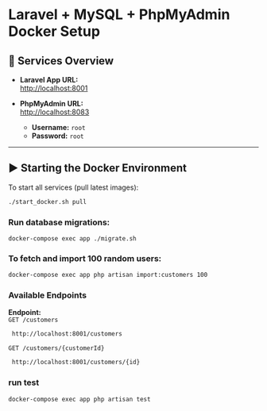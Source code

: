 # Laravel + MySQL + PhpMyAdmin Docker Setup

## 🔧 Services Overview

- **Laravel App URL:**  
  [http://localhost:8001](http://localhost:8001)

- **PhpMyAdmin URL:**  
  [http://localhost:8083](http://localhost:8083)
  - **Username:** `root`
  - **Password:** `root`

---

## ▶️ Starting the Docker Environment

To start all services (pull latest images):

```bash
./start_docker.sh pull
```

###  Run database migrations:
```
docker-compose exec app ./migrate.sh
```


### To fetch and import 100 random users:

```bash
docker-compose exec app php artisan import:customers 100

```


### Available Endpoints

**Endpoint:**  
`GET /customers`

```bash
 http://localhost:8001/customers
```

`GET /customers/{customerId}`

```bash
 http://localhost:8001/customers/{id}
```

### run test

```bash
docker-compose exec app php artisan test

```
